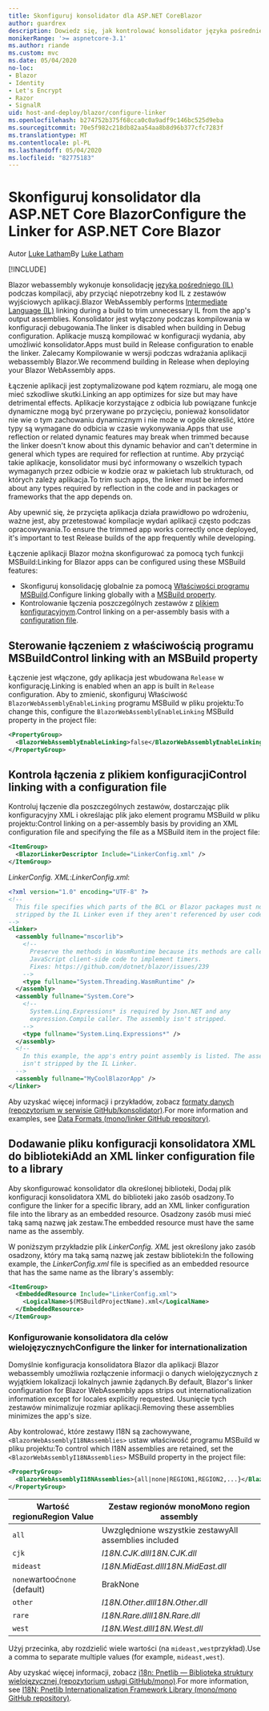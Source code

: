 ```yaml
---
title: Skonfiguruj konsolidator dla ASP.NET CoreBlazor
author: guardrex
description: Dowiedz się, jak kontrolować konsolidator języka pośredniego (IL) Blazor podczas kompilowania aplikacji.
monikerRange: '>= aspnetcore-3.1'
ms.author: riande
ms.custom: mvc
ms.date: 05/04/2020
no-loc:
- Blazor
- Identity
- Let's Encrypt
- Razor
- SignalR
uid: host-and-deploy/blazor/configure-linker
ms.openlocfilehash: b274752b375f68cca0c0a9adf9c146bc525d9eba
ms.sourcegitcommit: 70e5f982c218db82aa54aa8b8d96b377cfc7283f
ms.translationtype: MT
ms.contentlocale: pl-PL
ms.lasthandoff: 05/04/2020
ms.locfileid: "82775183"
---
```

# <a name="configure-the-linker-for-aspnet-core-blazor"></a><span data-ttu-id="09f24-103">Skonfiguruj konsolidator dla ASP.NET Core Blazor</span><span class="sxs-lookup"><span data-stu-id="09f24-103">Configure the Linker for ASP.NET Core Blazor</span></span>

<span data-ttu-id="09f24-104">Autor [Luke Latham](https://github.com/guardrex)</span><span class="sxs-lookup"><span data-stu-id="09f24-104">By [Luke Latham](https://github.com/guardrex)</span></span>

[!INCLUDE[](~/includes/blazorwasm-preview-notice.md)]

<span data-ttu-id="09f24-105">Blazor webassembly wykonuje konsolidację [języka pośredniego (IL)](/dotnet/standard/managed-code#intermediate-language--execution) podczas kompilacji, aby przyciąć niepotrzebny kod IL z zestawów wyjściowych aplikacji.</span><span class="sxs-lookup"><span data-stu-id="09f24-105">Blazor WebAssembly performs [Intermediate Language (IL)](/dotnet/standard/managed-code#intermediate-language--execution) linking during a build to trim unnecessary IL from the app's output assemblies.</span></span> <span data-ttu-id="09f24-106">Konsolidator jest wyłączony podczas kompilowania w konfiguracji debugowania.</span><span class="sxs-lookup"><span data-stu-id="09f24-106">The linker is disabled when building in Debug configuration.</span></span> <span data-ttu-id="09f24-107">Aplikacje muszą kompilować w konfiguracji wydania, aby umożliwić konsolidator.</span><span class="sxs-lookup"><span data-stu-id="09f24-107">Apps must build in Release configuration to enable the linker.</span></span> <span data-ttu-id="09f24-108">Zalecamy Kompilowanie w wersji podczas wdrażania aplikacji webassembly Blazor.</span><span class="sxs-lookup"><span data-stu-id="09f24-108">We recommend building in Release when deploying your Blazor WebAssembly apps.</span></span> 

<span data-ttu-id="09f24-109">Łączenie aplikacji jest zoptymalizowane pod kątem rozmiaru, ale mogą one mieć szkodliwe skutki.</span><span class="sxs-lookup"><span data-stu-id="09f24-109">Linking an app optimizes for size but may have detrimental effects.</span></span> <span data-ttu-id="09f24-110">Aplikacje korzystające z odbicia lub powiązane funkcje dynamiczne mogą być przerywane po przycięciu, ponieważ konsolidator nie wie o tym zachowaniu dynamicznym i nie może w ogóle określić, które typy są wymagane do odbicia w czasie wykonywania.</span><span class="sxs-lookup"><span data-stu-id="09f24-110">Apps that use reflection or related dynamic features may break when trimmed because the linker doesn't know about this dynamic behavior and can't determine in general which types are required for reflection at runtime.</span></span> <span data-ttu-id="09f24-111">Aby przyciąć takie aplikacje, konsolidator musi być informowany o wszelkich typach wymaganych przez odbicie w kodzie oraz w pakietach lub strukturach, od których zależy aplikacja.</span><span class="sxs-lookup"><span data-stu-id="09f24-111">To trim such apps, the linker must be informed about any types required by reflection in the code and in packages or frameworks that the app depends on.</span></span> 

<span data-ttu-id="09f24-112">Aby upewnić się, że przycięta aplikacja działa prawidłowo po wdrożeniu, ważne jest, aby przetestować kompilacje wydań aplikacji często podczas opracowywania.</span><span class="sxs-lookup"><span data-stu-id="09f24-112">To ensure the trimmed app works correctly once deployed, it's important to test Release builds of the app frequently while developing.</span></span>

<span data-ttu-id="09f24-113">Łączenie aplikacji Blazor można skonfigurować za pomocą tych funkcji MSBuild:</span><span class="sxs-lookup"><span data-stu-id="09f24-113">Linking for Blazor apps can be configured using these MSBuild features:</span></span>

* <span data-ttu-id="09f24-114">Skonfiguruj konsolidację globalnie za pomocą [Właściwości programu MSBuild](#control-linking-with-an-msbuild-property).</span><span class="sxs-lookup"><span data-stu-id="09f24-114">Configure linking globally with a [MSBuild property](#control-linking-with-an-msbuild-property).</span></span>
* <span data-ttu-id="09f24-115">Kontrolowanie łączenia poszczególnych zestawów z [plikiem konfiguracyjnym](#control-linking-with-a-configuration-file).</span><span class="sxs-lookup"><span data-stu-id="09f24-115">Control linking on a per-assembly basis with a [configuration file](#control-linking-with-a-configuration-file).</span></span>

## <a name="control-linking-with-an-msbuild-property"></a><span data-ttu-id="09f24-116">Sterowanie łączeniem z właściwością programu MSBuild</span><span class="sxs-lookup"><span data-stu-id="09f24-116">Control linking with an MSBuild property</span></span>

<span data-ttu-id="09f24-117">Łączenie jest włączone, gdy aplikacja jest wbudowana `Release` w konfigurację.</span><span class="sxs-lookup"><span data-stu-id="09f24-117">Linking is enabled when an app is built in `Release` configuration.</span></span> <span data-ttu-id="09f24-118">Aby to zmienić, skonfiguruj Właściwość `BlazorWebAssemblyEnableLinking` programu MSBuild w pliku projektu:</span><span class="sxs-lookup"><span data-stu-id="09f24-118">To change this, configure the `BlazorWebAssemblyEnableLinking` MSBuild property in the project file:</span></span>

```xml
<PropertyGroup>
  <BlazorWebAssemblyEnableLinking>false</BlazorWebAssemblyEnableLinking>
</PropertyGroup>
```

## <a name="control-linking-with-a-configuration-file"></a><span data-ttu-id="09f24-119">Kontrola łączenia z plikiem konfiguracji</span><span class="sxs-lookup"><span data-stu-id="09f24-119">Control linking with a configuration file</span></span>

<span data-ttu-id="09f24-120">Kontroluj łączenie dla poszczególnych zestawów, dostarczając plik konfiguracyjny XML i określając plik jako element programu MSBuild w pliku projektu:</span><span class="sxs-lookup"><span data-stu-id="09f24-120">Control linking on a per-assembly basis by providing an XML configuration file and specifying the file as a MSBuild item in the project file:</span></span>

```xml
<ItemGroup>
  <BlazorLinkerDescriptor Include="LinkerConfig.xml" />
</ItemGroup>
```

<span data-ttu-id="09f24-121">*LinkerConfig. XML*:</span><span class="sxs-lookup"><span data-stu-id="09f24-121">*LinkerConfig.xml*:</span></span>

```xml
<?xml version="1.0" encoding="UTF-8" ?>
<!--
  This file specifies which parts of the BCL or Blazor packages must not be
  stripped by the IL Linker even if they aren't referenced by user code.
-->
<linker>
  <assembly fullname="mscorlib">
    <!--
      Preserve the methods in WasmRuntime because its methods are called by 
      JavaScript client-side code to implement timers.
      Fixes: https://github.com/dotnet/blazor/issues/239
    -->
    <type fullname="System.Threading.WasmRuntime" />
  </assembly>
  <assembly fullname="System.Core">
    <!--
      System.Linq.Expressions* is required by Json.NET and any 
      expression.Compile caller. The assembly isn't stripped.
    -->
    <type fullname="System.Linq.Expressions*" />
  </assembly>
  <!--
    In this example, the app's entry point assembly is listed. The assembly
    isn't stripped by the IL Linker.
  -->
  <assembly fullname="MyCoolBlazorApp" />
</linker>
```

<span data-ttu-id="09f24-122">Aby uzyskać więcej informacji i przykładów, zobacz [formaty danych (repozytorium w serwisie GitHub/konsolidator)](https://github.com/mono/linker/blob/master/docs/data-formats.md).</span><span class="sxs-lookup"><span data-stu-id="09f24-122">For more information and examples, see [Data Formats (mono/linker GitHub repository)](https://github.com/mono/linker/blob/master/docs/data-formats.md).</span></span>

## <a name="add-an-xml-linker-configuration-file-to-a-library"></a><span data-ttu-id="09f24-123">Dodawanie pliku konfiguracji konsolidatora XML do biblioteki</span><span class="sxs-lookup"><span data-stu-id="09f24-123">Add an XML linker configuration file to a library</span></span>

<span data-ttu-id="09f24-124">Aby skonfigurować konsolidator dla określonej biblioteki, Dodaj plik konfiguracji konsolidatora XML do biblioteki jako zasób osadzony.</span><span class="sxs-lookup"><span data-stu-id="09f24-124">To configure the linker for a specific library, add an XML linker configuration file into the library as an embedded resource.</span></span> <span data-ttu-id="09f24-125">Osadzony zasób musi mieć taką samą nazwę jak zestaw.</span><span class="sxs-lookup"><span data-stu-id="09f24-125">The embedded resource must have the same name as the assembly.</span></span>

<span data-ttu-id="09f24-126">W poniższym przykładzie plik *LinkerConfig. XML* jest określony jako zasób osadzony, który ma taką samą nazwę jak zestaw biblioteki:</span><span class="sxs-lookup"><span data-stu-id="09f24-126">In the following example, the *LinkerConfig.xml* file is specified as an embedded resource that has the same name as the library's assembly:</span></span>

```xml
<ItemGroup>
  <EmbeddedResource Include="LinkerConfig.xml">
    <LogicalName>$(MSBuildProjectName).xml</LogicalName>
  </EmbeddedResource>
</ItemGroup>
```

### <a name="configure-the-linker-for-internationalization"></a><span data-ttu-id="09f24-127">Konfigurowanie konsolidatora dla celów wielojęzycznych</span><span class="sxs-lookup"><span data-stu-id="09f24-127">Configure the linker for internationalization</span></span>

<span data-ttu-id="09f24-128">Domyślnie konfiguracja konsolidatora Blazor dla aplikacji Blazor webassembly umożliwia rozłączenie informacji o danych wielojęzycznych z wyjątkiem lokalizacji lokalnych jawnie żądanych.</span><span class="sxs-lookup"><span data-stu-id="09f24-128">By default, Blazor's linker configuration for Blazor WebAssembly apps strips out internationalization information except for locales explicitly requested.</span></span> <span data-ttu-id="09f24-129">Usunięcie tych zestawów minimalizuje rozmiar aplikacji.</span><span class="sxs-lookup"><span data-stu-id="09f24-129">Removing these assemblies minimizes the app's size.</span></span>

<span data-ttu-id="09f24-130">Aby kontrolować, które zestawy I18N są zachowywane, `<BlazorWebAssemblyI18NAssemblies>` ustaw właściwość programu MSBuild w pliku projektu:</span><span class="sxs-lookup"><span data-stu-id="09f24-130">To control which I18N assemblies are retained, set the `<BlazorWebAssemblyI18NAssemblies>` MSBuild property in the project file:</span></span>

```xml
<PropertyGroup>
  <BlazorWebAssemblyI18NAssemblies>{all|none|REGION1,REGION2,...}</BlazorWebAssemblyI18NAssemblies>
</PropertyGroup>
```

| <span data-ttu-id="09f24-131">Wartość regionu</span><span class="sxs-lookup"><span data-stu-id="09f24-131">Region Value</span></span>     | <span data-ttu-id="09f24-132">Zestaw regionów mono</span><span class="sxs-lookup"><span data-stu-id="09f24-132">Mono region assembly</span></span>    |
| ---------------- | ----------------------- |
| `all`            | <span data-ttu-id="09f24-133">Uwzględnione wszystkie zestawy</span><span class="sxs-lookup"><span data-stu-id="09f24-133">All assemblies included</span></span> |
| `cjk`            | <span data-ttu-id="09f24-134">*I18N.CJK.dll*</span><span class="sxs-lookup"><span data-stu-id="09f24-134">*I18N.CJK.dll*</span></span>          |
| `mideast`        | <span data-ttu-id="09f24-135">*I18N.MidEast.dll*</span><span class="sxs-lookup"><span data-stu-id="09f24-135">*I18N.MidEast.dll*</span></span>      |
| <span data-ttu-id="09f24-136">`none`wartooć</span><span class="sxs-lookup"><span data-stu-id="09f24-136">`none` (default)</span></span> | <span data-ttu-id="09f24-137">Brak</span><span class="sxs-lookup"><span data-stu-id="09f24-137">None</span></span>                    |
| `other`          | <span data-ttu-id="09f24-138">*I18N.Other.dll*</span><span class="sxs-lookup"><span data-stu-id="09f24-138">*I18N.Other.dll*</span></span>        |
| `rare`           | <span data-ttu-id="09f24-139">*I18N.Rare.dll*</span><span class="sxs-lookup"><span data-stu-id="09f24-139">*I18N.Rare.dll*</span></span>         |
| `west`           | <span data-ttu-id="09f24-140">*I18N.West.dll*</span><span class="sxs-lookup"><span data-stu-id="09f24-140">*I18N.West.dll*</span></span>         |

<span data-ttu-id="09f24-141">Użyj przecinka, aby rozdzielić wiele wartości (na `mideast,west`przykład).</span><span class="sxs-lookup"><span data-stu-id="09f24-141">Use a comma to separate multiple values (for example, `mideast,west`).</span></span>

<span data-ttu-id="09f24-142">Aby uzyskać więcej informacji, zobacz [i18n: Pnetlib — Biblioteka struktury wielojęzycznej (repozytorium usługi GitHub/mono)](https://github.com/mono/mono/tree/master/mcs/class/I18N).</span><span class="sxs-lookup"><span data-stu-id="09f24-142">For more information, see [I18N: Pnetlib Internationalization Framework Library (mono/mono GitHub repository)](https://github.com/mono/mono/tree/master/mcs/class/I18N).</span></span>
